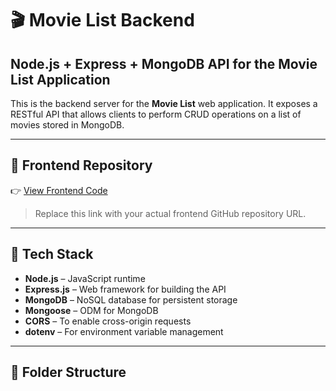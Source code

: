 # 🎬 Movie List Backend

## Node.js + Express + MongoDB API for the Movie List Application

This is the backend server for the **Movie List** web application. It exposes a RESTful API that allows clients to perform CRUD operations on a list of movies stored in MongoDB.

---

## 🔗 Frontend Repository

👉 [View Frontend Code](https://github.com/your-username/your-frontend-repo-name](https://github.com/MuthuKr1shhnan/movie_list))

> Replace this link with your actual frontend GitHub repository URL.

---

## 🚀 Tech Stack

- **Node.js** – JavaScript runtime
- **Express.js** – Web framework for building the API
- **MongoDB** – NoSQL database for persistent storage
- **Mongoose** – ODM for MongoDB
- **CORS** – To enable cross-origin requests
- **dotenv** – For environment variable management

---

## 📁 Folder Structure

